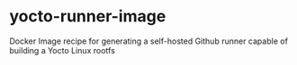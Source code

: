 # yocto-runner-image
Docker Image recipe for generating a self-hosted Github runner capable of building a Yocto Linux rootfs
